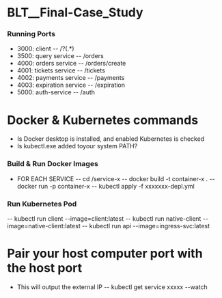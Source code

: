 # BLT__Final-Case_Study


### Running Ports
- 3000: client -- /?(.*)
- 3500: query service -- /orders
- 4000: orders service -- /orders/create
- 4001: tickets service -- /tickets
- 4002: payments service -- /payments
- 4003: expiration service -- /expiration
- 5000: auth-service -- /auth

# Docker & Kubernetes commands
- Is Docker desktop is installed, and enabled Kubernetes is checked
- Is kubectl.exe added toyour system PATH?

### Build & Run Docker Images
- FOR EACH SERVICE
-- cd /service-x
-- docker build -t container-x . 
-- docker run -p container-x
-- kubectl apply -f xxxxxxx-depl.yml

### Run Kubernetes Pod
-- kubectl run client --image=client:latest
-- kubectl run native-client --image=native-client:latest
-- kubectl run api --image=ingress-svc:latest

# Pair your host computer port with the host port
- This will output the external IP
-- kubectl get service xxxxx --watch